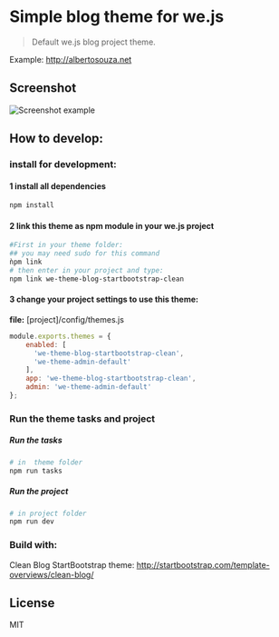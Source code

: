 # Simple blog theme for we.js

> Default we.js blog project theme.

Example: http://albertosouza.net

## Screenshot

![Screenshot example](https://wejs.org/api/v1/image/large/1462250733565_def8f1e0-10e9-11e6-b9b8-3bcad79a0ed3.png "Screenshot")

## How to develop:

### install for development:


#### 1 install all dependencies
```sh
npm install
```

#### 2 link this theme as npm module in your we.js project
```sh
#First in your theme folder:
## you may need sudo for this command
ǹpm link 
# then enter in your project and type:
npm link we-theme-blog-startbootstrap-clean 
```

#### 3 change your project settings to use this theme:

**file:** [project]/config/themes.js
```js
module.exports.themes = {
    enabled: [
      'we-theme-blog-startbootstrap-clean',
      'we-theme-admin-default'
    ],
    app: 'we-theme-blog-startbootstrap-clean',
    admin: 'we-theme-admin-default'
};
```

### Run the theme tasks and project

##### Run the tasks
```sh
# in  theme folder
npm run tasks
```

##### Run the project
```sh
# in project folder
npm run dev
```

### Build with:

Clean Blog StartBootstrap theme: http://startbootstrap.com/template-overviews/clean-blog/


## License

MIT
